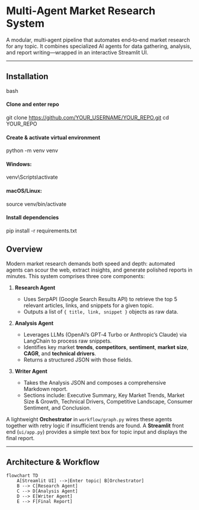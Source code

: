 # Multi‑Agent Market Research System

A modular, multi‑agent pipeline that automates end‑to‑end market research for any topic. It combines specialized AI agents for data gathering, analysis, and report writing—wrapped in an interactive Streamlit UI.

---
## Installation

bash
#### Clone and enter repo
git clone https://github.com/YOUR_USERNAME/YOUR_REPO.git
cd YOUR_REPO

#### Create & activate virtual environment
python -m venv venv
#### Windows:
venv\Scripts\activate
#### macOS/Linux:
source venv/bin/activate

#### Install dependencies
pip install -r requirements.txt

## Overview

Modern market research demands both speed and depth: automated agents can scour the web, extract insights, and generate polished reports in minutes. This system comprises three core components:

1. **Research Agent**  
   - Uses SerpAPI (Google Search Results API) to retrieve the top 5 relevant articles, links, and snippets for a given topic.  
   - Outputs a list of `{ title, link, snippet }` objects as raw data.

2. **Analysis Agent**  
   - Leverages LLMs (OpenAI’s GPT‑4 Turbo or Anthropic’s Claude) via LangChain to process raw snippets.  
   - Identifies key market **trends**, **competitors**, **sentiment**, **market size**, **CAGR**, and **technical drivers**.  
   - Returns a structured JSON with those fields.

3. **Writer Agent**  
   - Takes the Analysis JSON and composes a comprehensive Markdown report.  
   - Sections include: Executive Summary, Key Market Trends, Market Size & Growth, Technical Drivers, Competitive Landscape, Consumer Sentiment, and Conclusion.

A lightweight **Orchestrator** in `workflow/graph.py` wires these agents together with retry logic if insufficient trends are found. A **Streamlit** front end (`ui/app.py`) provides a simple text box for topic input and displays the final report.

---

## Architecture & Workflow

```mermaid
flowchart TD
    A[Streamlit UI] -->|Enter topic| B[Orchestrator]
    B --> C[Research Agent]
    C --> D[Analysis Agent]
    D --> E[Writer Agent]
    E --> F[Final Report]


